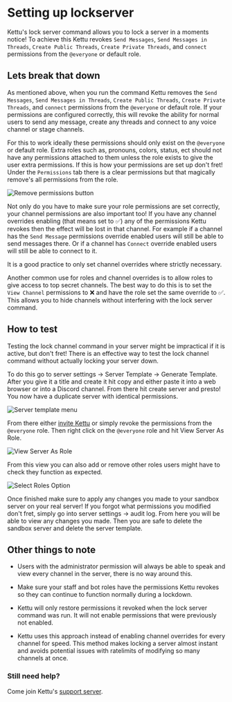 # Setting up lockserver

Kettu's lock server command allows you to lock a server in a moments notice! To achieve this Kettu revokes `Send Messages`, `Send Messages in Threads`, `Create Public Threads`, `Create Private Threads`, and `connect` permissions from the `@everyone` or default role. 

## Lets break that down

As mentioned above, when you run the command Kettu removes the `Send Messages`, `Send Messages in Threads`, `Create Public Threads`, `Create Private Threads`, and `connect` permissions from the `@everyone` or default role. If your permissions are configured correctly, this will revoke the ability for normal users to send any message, create any threads and connect to any voice channel or stage channels. 

For this to work ideally these permissions should only exist on the `@everyone` or default role. Extra roles such as, pronouns, colors, status, ect should not have any permissions attached to them unless the role exists to give the user extra permissions. If this is how your permissions are set up don't fret! Under the `Permissions` tab there is a clear permissions but that magically remove's all permissions from the role.

![Remove permissions button](https://cdn.discordapp.com/attachments/1089370527518433282/1097234190937886720/Discord_DiDsYl69rq.png)

Not only do you have to make sure your role permissions are set correctly, your channel permissions are also important too! If you have any channel overrides enabling (that means set to ✅) any of the permissions Kettu revokes then the effect will be lost in that channel. For example if a channel has the `Send Message` permissions override enabled users will still be able to send messages there. Or if a channel has `Connect` override enabled users will still be able to connect to it.

It is a good practice to only set channel overrides where strictly necessary. 

Another common use for roles and channel overrides is to allow roles to give access to top secret channels. The best way to do this is to set the `View Channel` permissions to ❌ and have the role set the same override to ✅. This allows you to hide channels without interfering with the lock server command.

## How to test

Testing the lock channel command in your server might be impractical if it is active, but don't fret! There is an effective way to test the lock channel command without actually locking your server down. 

To do this go to server settings -> Server Template -> Generate Template. After you give it a title and create it hit copy and either paste it into a web browser or into a Discord channel. From there hit create server and presto! You now have a duplicate server with identical permissions.

![Server template menu](https://cdn.discordapp.com/attachments/1089370527518433282/1097244019957964950/Discord_lW1j2bOjBa.png)

From there either [invite Kettu](https://kettu.cc/invite?ref=docs) or simply revoke the permissions from the `@everyone` role. Then right click on the `@everyone` role and hit View Server As Role.

![View Server As Role](https://cdn.discordapp.com/attachments/1089370527518433282/1097244608116838432/Discord_Ky72KnVxj5.png)

From this view you can also add or remove other roles users might have to check they function as expected.

![Select Roles Option](https://cdn.discordapp.com/attachments/1089370527518433282/1097247251627249774/Discord_r60oMNv0Ae.png)

Once finished make sure to apply any changes you made to your sandbox server on your real server! If you forgot what permissions you modified don't fret, simply go into server settings -> audit log. From here you will be able to view any changes you made. Then you are safe to delete the sandbox server and delete the server template.

## Other things to note

- Users with the administrator permission will always be able to speak and view every channel in the server, there is no way around this. 

- Make sure your staff and bot roles have the permissions Kettu revokes so they can continue to function normally during a lockdown.

- Kettu will only restore permissions it revoked when the lock server command was run. It will not enable permissions that were previously not enabled.

- Kettu uses this approach instead of enabling channel overrides for every channel for speed. This method makes locking a server almost instant and avoids potential issues with ratelimits of modifying so many channels at once.

### Still need help? 

Come join Kettu's [support server](https://discordapp.com/invite/4Bavumy).